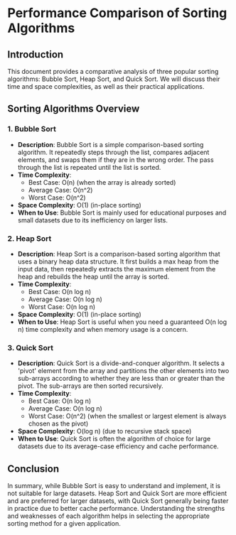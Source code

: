 # Performance Comparison of Sorting Algorithms

## Introduction
This document provides a comparative analysis of three popular sorting algorithms: Bubble Sort, Heap Sort, and Quick Sort. We will discuss their time and space complexities, as well as their practical applications.

## Sorting Algorithms Overview

### 1. Bubble Sort
- **Description**: Bubble Sort is a simple comparison-based sorting algorithm. It repeatedly steps through the list, compares adjacent elements, and swaps them if they are in the wrong order. The pass through the list is repeated until the list is sorted.
- **Time Complexity**: 
  - Best Case: O(n) (when the array is already sorted)
  - Average Case: O(n^2)
  - Worst Case: O(n^2)
- **Space Complexity**: O(1) (in-place sorting)
- **When to Use**: Bubble Sort is mainly used for educational purposes and small datasets due to its inefficiency on larger lists.

### 2. Heap Sort
- **Description**: Heap Sort is a comparison-based sorting algorithm that uses a binary heap data structure. It first builds a max heap from the input data, then repeatedly extracts the maximum element from the heap and rebuilds the heap until the array is sorted.
- **Time Complexity**: 
  - Best Case: O(n log n)
  - Average Case: O(n log n)
  - Worst Case: O(n log n)
- **Space Complexity**: O(1) (in-place sorting)
- **When to Use**: Heap Sort is useful when you need a guaranteed O(n log n) time complexity and when memory usage is a concern.

### 3. Quick Sort
- **Description**: Quick Sort is a divide-and-conquer algorithm. It selects a 'pivot' element from the array and partitions the other elements into two sub-arrays according to whether they are less than or greater than the pivot. The sub-arrays are then sorted recursively.
- **Time Complexity**: 
  - Best Case: O(n log n)
  - Average Case: O(n log n)
  - Worst Case: O(n^2) (when the smallest or largest element is always chosen as the pivot)
- **Space Complexity**: O(log n) (due to recursive stack space)
- **When to Use**: Quick Sort is often the algorithm of choice for large datasets due to its average-case efficiency and cache performance.

## Conclusion
In summary, while Bubble Sort is easy to understand and implement, it is not suitable for large datasets. Heap Sort and Quick Sort are more efficient and are preferred for larger datasets, with Quick Sort generally being faster in practice due to better cache performance. Understanding the strengths and weaknesses of each algorithm helps in selecting the appropriate sorting method for a given application.